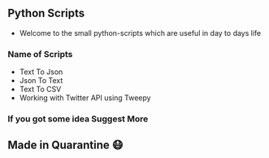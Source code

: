 ## Python Scripts 
- Welcome to the small python-scripts which are useful in day to days life


### Name of Scripts
- Text To Json
- Json To Text
- Text To CSV
- Working with Twitter API using Tweepy


### If you got some idea Suggest More

## Made in Quarantine :mask:
